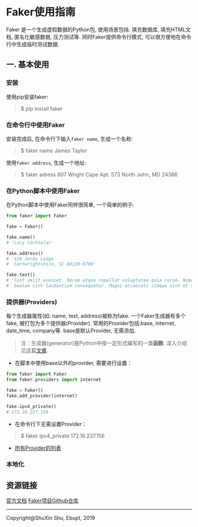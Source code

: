 # Faker使用指南

Faker 是一个生成虚假数据的Python包, 使用场景包括: 填充数据库, 填充HTML文档, 匿名化敏感数据, 压力测试等. 同时Faker提供命令行模式, 可以很方便地在命令行中生成临时测试数据.

## 一. 基本使用

### 安装

使用pip安装faker:
> $ pip install faker

### 在命令行中使用Faker

安装完成后, 在命令行下输入`faker name`, 生成一个名称:
> $ faker name
> James Taylor

使用`faker address`, 生成一个地址:
> $ faker adress
> 807 Wright Cape Apt. 573
> North John, MD 24366

### 在Python脚本中使用Faker
在Python脚本中使用Faker同样很简单, 一个简单的例子:
```Python
from faker import Faker

fake = Faker()

fake.name()
# 'Lucy Cechtelar'

fake.address()
# '426 Jordy Lodge
#  Cartwrightshire, SC 88120-6700'

fake.text()
# 'Sint velit eveniet. Rerum atque repellat voluptatem quia rerum. Numquam excepturi
#  beatae sint laudantium consequatur. Magni occaecati itaque sint et sit tempore. Nesciunt

```

### 提供器(Providers)
每个生成器属性(如: name, text, address)被称为fake. 一个Faker生成器有多个fake, 被打包为多个提供器(Provider). 常用的Provider包括:base, internet, date_time, company等. base是默认Provider, 无需添加.

> 注：生成器(generator)是Python中按一定形式编写的一类**函数**. 深入介绍见这篇[文章](https://nvie.com/posts/iterators-vs-generators/).

- 在脚本中使用base以外的provider, 需要进行设置：

```Python
from faker import Faker
from faker.providers import internet

fake = Faker()
fake.add_provider(internet)

fake.ipv4_private()
# 172.16.237.156
```
- 在命令行下无需设置Provider：
> $ faker ipv4_private
> 172.16.237.156
- [所有Provider的列表](https://faker.readthedocs.io/en/master/providers.html)

### 本地化



## 资源链接

[官方文档](https://faker.readthedocs.io/en/master/)
[Faker项目Github仓库](https://github.com/joke2k/faker)

-------------------------------------------------------
Copyright@ShuXin Shu, Ebupt, 2019
